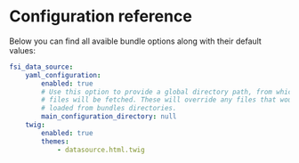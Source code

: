 # Configuration reference

Below you can find all avaible bundle options along with their default values:

```yaml
fsi_data_source:
    yaml_configuration:
        enabled: true
        # Use this option to provide a global directory path, from which configuration
        # files will be fetched. These will override any files that would have been
        # loaded from bundles directories.
        main_configuration_directory: null
    twig:
        enabled: true
        themes:
            - datasource.html.twig
```
